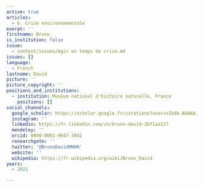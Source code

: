 ```yaml
---
active: true
articles:
  - 6. Crise environnementale
exerpt: ''
firstname: Bruno
is_institution: false
issue:
  - content/issues/Agir en temps de crise.md
issues: []
language:
  - French
lastname: David
picture: ''
picture_copyright: ''
positions_and_institutions:
  - institution: Muséum national d'histoire naturelle, France
    positions: []
social_channels:
  google_scholar: https://scholar.google.fr/citations?user=sIb4k-AAAAAJ&hl=fr
  instagram: ''
  linkedin: https://fr.linkedin.com/in/bruno-david-2b71aa117
  mendeley: ''
  orcid: 0000-0001-9647-3942
  researchgate: ''
  twitter: '@BrunoDavidMNHN'
  website: ''
  wikipedia: https://fr.wikipedia.org/wiki/Bruno_David
years:
  - 2021

---
```

